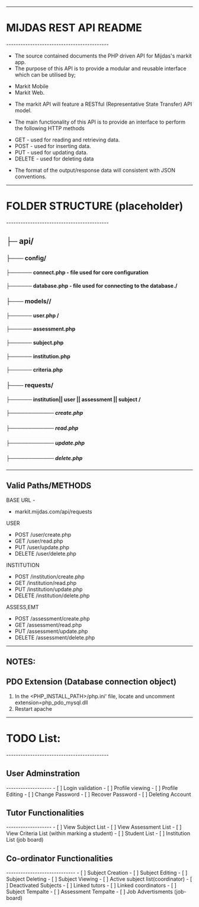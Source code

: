 
-------------------------------------------
<h1>MIJDAS REST API README</h1>
-------------------------------------------

* The source contained documents the PHP driven API for Mijdas's markit app. 
* The purpose of this API is to provide a modular and reusable interface which can be utilised by;
- Markit Mobile
- Markit Web.

* The markit API will feature a RESTful (Representative State Transfer) API model.

* The main functionality of this API is to provide an interface to perform the following HTTP methods
- GET 		- used for reading and retrieving data.
- POST 		- used for inserting data.
- PUT		- used for updating data.
- DELETE 	- used for deleting data

* The format of the output/response data will consistent with JSON conventions.

-------------------------------------------
<h1>FOLDER STRUCTURE (placeholder)</h1>
-------------------------------------------
<h2>├─ api/</h2>

<h3>├─── config/</h3>

<h4>├────── connect.php - file used for core configuration </h4>

<h4>├────── database.php - file used for connecting to the database./</h4>

<h3>├─── models//</h3>

<h4>├────── user.php /</h4>
<h4>├────── assessment.php </h4>
<h4>├────── subject.php </h4>
<h4>├────── institution.php  </h4>
<h4>├────── criteria.php </h4>

<h3>├─── requests/</h3>

<h4>├────── institution|| user || assessment || subject / </h4>

<h5>├──────────── create.php</h5>

<h5>├──────────── read.php </h5>

<h5>├──────────── update.php </h5>

<h5>├──────────── delete.php </h5>

-------------------------------------------
Valid Paths/METHODS
-------------------------------------------
BASE URL -
* markit.mijdas.com/api/requests

USER
* POST /user/create.php
* GET /user/read.php
* PUT /user/update.php
* DELETE /user/delete.php

INSTITUTION
* POST /institution/create.php
* GET /institution/read.php
* PUT /institution/update.php
* DELETE /institution/delete.php


ASSESS,EMT
* POST /assessment/create.php
* GET /assessment/read.php
* PUT /assessment/update.php
* DELETE /assessment/delete.php




-------------------------------------------
NOTES:
-------------------------------------------


PDO Extension (Database connection object)
-------------------------------------------
1) In the <PHP_INSTALL_PATH>/php.ini' file, locate and uncomment extension=php_pdo_mysql.dll
2) Restart apache



-------------------------------------------
<h1>TODO List:</h1>
-------------------------------------------

<h2>User Adminstration</h2>
-------------------
- [ ] Login validation 
- [ ] Profile viewing
- [ ] Profile Editing
- [ ] Change Password
- [ ] Recover Password
- [ ] Deleting Account


<h2>Tutor Functionalities</h2>
-------------------
- [ ] View Subject List
- [ ] View Assessment List 
- [ ] View Criteria List (within marking a student)
- [ ] Student List
- [ ] Institution List (job board)

<h2>Co-ordinator Functionalities</h2>
-----------------------------
- [ ] Subject Creation
- [ ] Subject Editing
- [ ] Subject Deleting
- [ ] Subject Viewing
- [ ] Active subject list(coordinator)
- [ ] Deactivated Subjects
- [ ] Linked tutors
- [ ] Linked coordinators
- [ ] Subject Tempalte
- [ ] Assessment Tempalte
- [ ] Job Advertisments (job-board)





